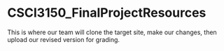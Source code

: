 # CSCI3150_FinalProjectResources


This is where our team will clone the target site, make our changes, then upload our revised version for grading.
